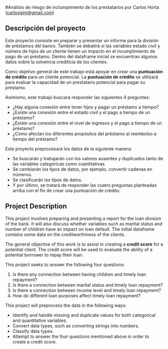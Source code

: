 #Análisis de riesgo de inclumpimiento de los prestatarios por Carlos Horta (carlosgim@gmail.com)

## Descripción del proyecto
Este proyecto consiste en preparar y presentar un informe para la división de préstamos del banco. También se debatirá si las variables estado civil y número de hijos de un cliente tienen un impacto en el incumplimiento de pago de un préstamo. Dentro del dataframe inicial se encuentran algunos datos sobre la solvencia crediticia de los clientes.

Como objetivo general de este trabajo está apoyar en crear una **puntuación de crédito** para un cliente potencial. La **puntuación de crédito** se utilizará para evaluar la capacidad de un prestatario potencial para pagar su préstamo.

Asimismo, este trabajo buscará responder las siguientes 4 preguntas:
- ¿Hay alguna conexión entre tener hijos y pagar un préstamo a tiempo?
- ¿Existe una conexión entre el estado civil y el pago a tiempo de un préstamo?
- ¿Existe una conexión entre el nivel de ingresos y el pago a tiempo de un préstamo?
- ¿Cómo afectan los diferentes propósitos del préstamo al reembolso a tiempo del préstamo?

Este proyecto preprocesará los datos de la siguiente manera:
- Se buscarán y trabajarán con los valores ausentes y duplicados tanto de las variables categóricas como cuantitativas.
- Se cambiarán los tipos de datos, por ejemplo, convertir cadenas en números.
- Se clasificarán los tipos de datos.
- Y por último, se tratará de responder las cuatro preguntas planteadas arriba con el fin de crear una puntuación de crédito.



## Project Description
This project involves preparing and presenting a report for the loan division of the bank. It will also discuss whether variables such as marital status and number of children have an impact on loan default. The initial dataframe contains some data on the creditworthiness of the clients.

The general objective of this work is to assist in creating a **credit score** for a potential client. The credit score will be used to evaluate the ability of a potential borrower to repay their loan.

This project seeks to answer the following four questions:
1. Is there any connection between having children and timely loan repayment?
2. Is there a connection between marital status and timely loan repayment?
3. Is there a connection between income level and timely loan repayment?
4. How do different loan purposes affect timely loan repayment?

This project will preprocess the data in the following ways:
- Identify and handle missing and duplicate values for both categorical and quantitative variables.
- Convert data types, such as converting strings into numbers.
- Classify data types.
- Attempt to answer the four questions mentioned above in order to create a credit score.
